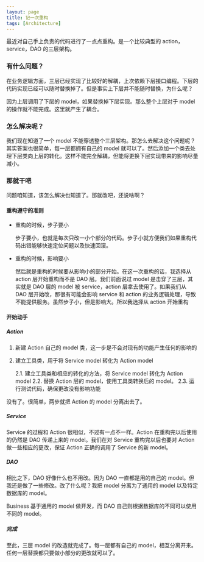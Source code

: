 ```yaml
---
layout: page
title: 记一次重构
tags: [Architecture]
---
```


最近对自己手上负责的代码进行了一点点重构。是一个比较典型的 action，service，DAO 的三层架构。

### 有什么问题？

在业务逻辑方面，三层已经实现了比较好的解耦，上次依赖下层接口编程。下层的代码实现已经可以随时替换掉了。但是事实上下层并不能随时替换，为什么呢？

因为上层调用了下层的 model，如果替换掉下层实现。那么整个上层对于 model 的操作就不能完成。这里就产生了耦合。

### 怎么解决呢？

我们现在知道了一个 model 不能穿透整个三层架构。那怎么去解决这个问题呢？其实答案也很简单，每一层都拥有自己的 model 就可以了。然后添加一个类去处理下层类向上层的转化。这样不能完全解耦，但能将更换下层实现带来的影响尽量减小。

### 那就干吧

问题咱知道，该怎么解决也知道了。那就改吧，还说啥啊？

#### 重构遵守的准则

* 重构的时候，步子要小

    步子要小，也就是每次只改一小个部分的代码。步子小就方便我们如果重构代码出错能够快速定位问题以及快速回滚。

* 重构的时候，影响要小
    
    然后就是重构的时候要从影响小的部分开始。在这一次重构的话，我选择从 action 层开始重构而不是 DAO 层。我们前面说过 model 是击穿了三层，其实就是 DAO 层的 model 被 service，action 层拿去使用了。如果我们从 DAO 层开始改，那很有可能会影响 service 和 action 的业务逻辑处理，导致不能提供服务。虽然步子小，但是影响大。所以我选择从 action 开始重构

#### 开始动手

##### Action

1. 新建 Action 自己的 model 类，这一步是不会对现有的功能产生任何的影响的
2. 建立工具类，用于将 Service model 转化为 Action model
    
    2.1. 建立工具类和相应的转化的方法，将 Service model 转化为 Action model
    2.2. 替换 Action 层的 model，使用工具类转换后的 model。
    2.3. 运行测试代码，确保更改没有影响功能

没有了。很简单，两步就把 Action 的 model 分离出去了。

##### Service

Service 的过程和 Action 很相似，不过有一点不一样。Action 在重构完以后使用的仍然是 DAO 传递上来的 model。我们在对 Service 重构完以后也要对 Action 做一些相应的更改，保证 Action 正确的调用了 Service 的新 model。

##### DAO 

相比之下，DAO 好像什么也不用改。因为 DAO 一直都是用的自己的 model。但我还是做了一些修改。改了什么呢？我把 model 分离为了通用的 model 以及特定数据库的 model。

Business 基于通用的 model 做开发，而 DAO 自己则根据数据库的不同可以使用不同的 model。

##### 完成

至此，三层 model 的改造就完成了。每一层都有自己的 model，相互分离开来。任何一层替换都只要做小部分的更改就可以了。